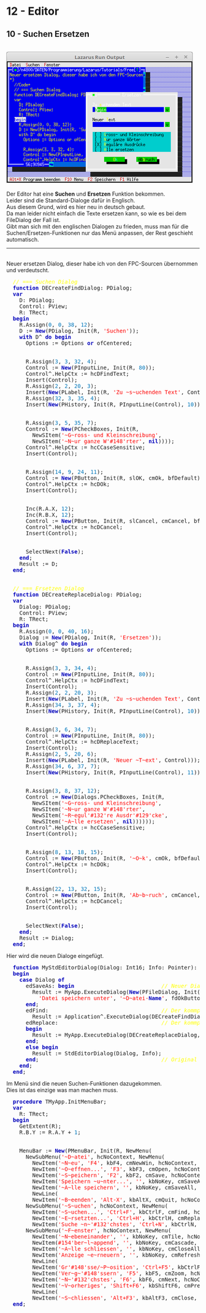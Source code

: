 # 12 - Editor
## 10 - Suchen Ersetzen
<br>
<img src="image.png" alt="Selfhtml"><br><br>
Der Editor hat eine <b>Suchen</b> und <b>Ersetzen</b> Funktion bekommen.<br>
Leider sind die Standard-Dialoge dafür in Englisch.<br>
Aus diesem Grund, wird es hier neu in deutsch gebaut.<br>
Da man leider nicht einfach die Texte ersetzen kann, so wie es bei dem FileDialog der Fall ist.<br>
Gibt man sich mit den englischen Dialogen zu frieden, muss man für die Suchen/Ersetzen-Funktionen nur das Menü anpassen, der Rest geschieht automatisch.<br>
<hr><br>
Neuer ersetzen Dialog, dieser habe ich von den FPC-Sourcen übernommen und verdeutscht.<br>
<pre><code=pascal>  <i><font color="#FFFF00">// === Suchen Dialog</font></i>
  <b><font color="0000BB">function</font></b> DECreateFindDialog: PDialog;
  <b><font color="0000BB">var</font></b>
    D: PDialog;
    Control: PView;
    R: TRect;
  <b><font color="0000BB">begin</font></b>
    R.Assign(<font color="#0077BB">0</font>, <font color="#0077BB">0</font>, <font color="#0077BB">38</font>, <font color="#0077BB">12</font>);
    D := <b><font color="0000BB">New</font></b>(PDialog, Init(R, <font color="#FF0000">'Suchen'</font>));
    <b><font color="0000BB">with</font></b> D^ <b><font color="0000BB">do</font></b> <b><font color="0000BB">begin</font></b>
      Options := Options <b><font color="0000BB">or</font></b> ofCentered;
<br>
      R.Assign(<font color="#0077BB">3</font>, <font color="#0077BB">3</font>, <font color="#0077BB">32</font>, <font color="#0077BB">4</font>);
      Control := <b><font color="0000BB">New</font></b>(PInputLine, Init(R, <font color="#0077BB">80</font>));
      Control^.HelpCtx := hcDFindText;
      Insert(Control);
      R.Assign(<font color="#0077BB">2</font>, <font color="#0077BB">2</font>, <font color="#0077BB">20</font>, <font color="#0077BB">3</font>);
      Insert(<b><font color="0000BB">New</font></b>(PLabel, Init(R, <font color="#FF0000">'Zu ~s~uchenden Text'</font>, Control)));
      R.Assign(<font color="#0077BB">32</font>, <font color="#0077BB">3</font>, <font color="#0077BB">35</font>, <font color="#0077BB">4</font>);
      Insert(<b><font color="0000BB">New</font></b>(PHistory, Init(R, PInputLine(Control), <font color="#0077BB">10</font>)));
<br>
      R.Assign(<font color="#0077BB">3</font>, <font color="#0077BB">5</font>, <font color="#0077BB">35</font>, <font color="#0077BB">7</font>);
      Control := <b><font color="0000BB">New</font></b>(PCheckBoxes, Init(R,
        NewSItem(<font color="#FF0000">'~G~ross- und Kleinschreibung'</font>,
        NewSItem(<font color="#FF0000">'~N~ur ganze W'</font><font color="#FF0000">#148</font><font color="#FF0000">'rter'</font>, <b><font color="0000BB">nil</font></b>))));
      Control^.HelpCtx := hcCCaseSensitive;
      Insert(Control);
<br>
      R.Assign(<font color="#0077BB">14</font>, <font color="#0077BB">9</font>, <font color="#0077BB">24</font>, <font color="#0077BB">11</font>);
      Control := <b><font color="0000BB">New</font></b>(PButton, Init(R, slOK, cmOk, bfDefault));
      Control^.HelpCtx := hcDOk;
      Insert(Control);
<br>
      Inc(R.A.X, <font color="#0077BB">12</font>);
      Inc(R.B.X, <font color="#0077BB">12</font>);
      Control := <b><font color="0000BB">New</font></b>(PButton, Init(R, slCancel, cmCancel, bfNormal));
      Control^.HelpCtx := hcDCancel;
      Insert(Control);
<br>
      SelectNext(<b><font color="0000BB">False</font></b>);
    <b><font color="0000BB">end</font></b>;
    Result := D;
  <b><font color="0000BB">end</font></b>;
<br>
  <i><font color="#FFFF00">// === Ersetzen Dialog</font></i>
  <b><font color="0000BB">function</font></b> DECreateReplaceDialog: PDialog;
  <b><font color="0000BB">var</font></b>
    Dialog: PDialog;
    Control: PView;
    R: TRect;
  <b><font color="0000BB">begin</font></b>
    R.Assign(<font color="#0077BB">0</font>, <font color="#0077BB">0</font>, <font color="#0077BB">40</font>, <font color="#0077BB">16</font>);
    Dialog := <b><font color="0000BB">New</font></b>(PDialog, Init(R, <font color="#FF0000">'Ersetzen'</font>));
    <b><font color="0000BB">with</font></b> Dialog^ <b><font color="0000BB">do</font></b> <b><font color="0000BB">begin</font></b>
      Options := Options <b><font color="0000BB">or</font></b> ofCentered;
<br>
      R.Assign(<font color="#0077BB">3</font>, <font color="#0077BB">3</font>, <font color="#0077BB">34</font>, <font color="#0077BB">4</font>);
      Control := <b><font color="0000BB">New</font></b>(PInputLine, Init(R, <font color="#0077BB">80</font>));
      Control^.HelpCtx := hcDFindText;
      Insert(Control);
      R.Assign(<font color="#0077BB">2</font>, <font color="#0077BB">2</font>, <font color="#0077BB">20</font>, <font color="#0077BB">3</font>);
      Insert(<b><font color="0000BB">New</font></b>(PLabel, Init(R, <font color="#FF0000">'Zu ~s~uchenden Text'</font>, Control)));
      R.Assign(<font color="#0077BB">34</font>, <font color="#0077BB">3</font>, <font color="#0077BB">37</font>, <font color="#0077BB">4</font>);
      Insert(<b><font color="0000BB">New</font></b>(PHistory, Init(R, PInputLine(Control), <font color="#0077BB">10</font>)));
<br>
      R.Assign(<font color="#0077BB">3</font>, <font color="#0077BB">6</font>, <font color="#0077BB">34</font>, <font color="#0077BB">7</font>);
      Control := <b><font color="0000BB">New</font></b>(PInputLine, Init(R, <font color="#0077BB">80</font>));
      Control^.HelpCtx := hcDReplaceText;
      Insert(Control);
      R.Assign(<font color="#0077BB">2</font>, <font color="#0077BB">5</font>, <font color="#0077BB">20</font>, <font color="#0077BB">6</font>);
      Insert(<b><font color="0000BB">New</font></b>(PLabel, Init(R, <font color="#FF0000">'Neuer ~T~ext'</font>, Control)));
      R.Assign(<font color="#0077BB">34</font>, <font color="#0077BB">6</font>, <font color="#0077BB">37</font>, <font color="#0077BB">7</font>);
      Insert(<b><font color="0000BB">New</font></b>(PHistory, Init(R, PInputLine(Control), <font color="#0077BB">11</font>)));
<br>
      R.Assign(<font color="#0077BB">3</font>, <font color="#0077BB">8</font>, <font color="#0077BB">37</font>, <font color="#0077BB">12</font>);
      Control := <b><font color="0000BB">New</font></b>(Dialogs.PCheckBoxes, Init(R,
        NewSItem(<font color="#FF0000">'~G~ross- und Kleinschreibung'</font>,
        NewSItem(<font color="#FF0000">'~N~ur ganze W'</font><font color="#FF0000">#148</font><font color="#FF0000">'rter'</font>,
        NewSItem(<font color="#FF0000">'~R~egul'</font><font color="#FF0000">#132</font><font color="#FF0000">'re Ausdr'</font><font color="#FF0000">#129</font><font color="#FF0000">'cke'</font>,
        NewSItem(<font color="#FF0000">'~A~lle ersetzen'</font>, <b><font color="0000BB">nil</font></b>))))));
      Control^.HelpCtx := hcCCaseSensitive;
      Insert(Control);
<br>
      R.Assign(<font color="#0077BB">8</font>, <font color="#0077BB">13</font>, <font color="#0077BB">18</font>, <font color="#0077BB">15</font>);
      Control := <b><font color="0000BB">New</font></b>(PButton, Init(R, <font color="#FF0000">'~O~k'</font>, cmOk, bfDefault));
      Control^.HelpCtx := hcDOk;
      Insert(Control);
<br>
      R.Assign(<font color="#0077BB">22</font>, <font color="#0077BB">13</font>, <font color="#0077BB">32</font>, <font color="#0077BB">15</font>);
      Control := <b><font color="0000BB">New</font></b>(PButton, Init(R, <font color="#FF0000">'Ab~b~ruch'</font>, cmCancel, bfNormal));
      Control^.HelpCtx := hcDCancel;
      Insert(Control);
<br>
      SelectNext(<b><font color="0000BB">False</font></b>);
    <b><font color="0000BB">end</font></b>;
    Result := Dialog;
  <b><font color="0000BB">end</font></b>;</code></pre>
Hier wird die neuen Dialoge eingefügt.<br>
<pre><code=pascal>  <b><font color="0000BB">function</font></b> MyStdEditorDialog(Dialog: Int16; Info: Pointer): word;
  <b><font color="0000BB">begin</font></b>
    <b><font color="0000BB">case</font></b> Dialog <b><font color="0000BB">of</font></b>
      edSaveAs: <b><font color="0000BB">begin</font></b>                           <i><font color="#FFFF00">// Neuer Dialog in Deutsch.</font></i>
        Result := MyApp.ExecuteDialog(<b><font color="0000BB">New</font></b>(PFileDialog, Init(<font color="#FF0000">'*.txt'</font>,
          <font color="#FF0000">'Datei speichern unter'</font>, <font color="#FF0000">'~D~atei-<b><font color="0000BB">Name</font></b>'</font>, fdOkButton, <font color="#0077BB">101</font>)), Info);
      <b><font color="0000BB">end</font></b>;
      edFind:                                   <i><font color="#FFFF00">// Der kommplet neue Suchen-Dialog.</font></i>
        Result := Application^.ExecuteDialog(DECreateFindDialog, Info);
      edReplace:                                <i><font color="#FFFF00">// Der kommplet neue Ersetzen-Dialog.</font></i>
      <b><font color="0000BB">begin</font></b>
        Result := MyApp.ExecuteDialog(DECreateReplaceDialog, Info);
      <b><font color="0000BB">end</font></b>;
      <b><font color="0000BB">else</font></b> <b><font color="0000BB">begin</font></b>
        Result := StdEditorDialog(Dialog, Info);
      <b><font color="0000BB">end</font></b>;                                      <i><font color="#FFFF00">// Original Dialoge aufrufen.</font></i>
    <b><font color="0000BB">end</font></b>;
  <b><font color="0000BB">end</font></b>;</code></pre>
Im Menü sind die neuen Suchen-Funktionen dazugekommen.<br>
Dies ist das einzige was man machen muss.<br>
<pre><code=pascal>  <b><font color="0000BB">procedure</font></b> TMyApp.InitMenuBar;
  <b><font color="0000BB">var</font></b>
    R: TRect;
  <b><font color="0000BB">begin</font></b>
    GetExtent(R);
    R.B.Y := R.A.Y + <font color="#0077BB">1</font>;
<br>
    MenuBar := <b><font color="0000BB">New</font></b>(PMenuBar, Init(R, NewMenu(
      NewSubMenu(<font color="#FF0000">'~D~atei'</font>, hcNoContext, NewMenu(
        NewItem(<font color="#FF0000">'~N~eu'</font>, <font color="#FF0000">'F4'</font>, kbF4, cmNewWin, hcNoContext,
        NewItem(<font color="#FF0000">'~O~effnen...'</font>, <font color="#FF0000">'F3'</font>, kbF3, cmOpen, hcNoContext,
        NewItem(<font color="#FF0000">'~S~peichern'</font>, <font color="#FF0000">'F2'</font>, kbF2, cmSave, hcNoContext,
        NewItem(<font color="#FF0000">'Speichern ~u~nter...'</font>, <font color="#FF0000">''</font>, kbNoKey, cmSaveAs, hcNoContext,
        NewItem(<font color="#FF0000">'~A~lle speichern'</font>, <font color="#FF0000">''</font>, kbNoKey, cmSaveAll, hcNoContext,
        NewLine(
        NewItem(<font color="#FF0000">'~B~eenden'</font>, <font color="#FF0000">'Alt-X'</font>, kbAltX, cmQuit, hcNoContext, <b><font color="0000BB">nil</font></b>)))))))),
      NewSubMenu(<font color="#FF0000">'~S~uchen'</font>, hcNoContext, NewMenu(
        NewItem(<font color="#FF0000">'~S~uchen...'</font>, <font color="#FF0000">'Ctrl+F'</font>, kbCtrlF, cmFind, hcNoContext,
        NewItem(<font color="#FF0000">'~E~rsetzten...'</font>, <font color="#FF0000">'Ctrl+H'</font>, kbCtrlH, cmReplace, hcNoContext,
        NewItem(<font color="#FF0000">'Suche ~n~'</font><font color="#FF0000">#132</font><font color="#FF0000">'chstes'</font>, <font color="#FF0000">'Ctrl+N'</font>, kbCtrlN, cmSearchAgain, hcNoContext, <b><font color="0000BB">nil</font></b>)))),
      NewSubMenu(<font color="#FF0000">'~F~enster'</font>, hcNoContext, NewMenu(
        NewItem(<font color="#FF0000">'~N~ebeneinander'</font>, <font color="#FF0000">''</font>, kbNoKey, cmTile, hcNoContext,
        NewItem(<font color="#FF0000">#154</font><font color="#FF0000">'ber~l~append'</font>, <font color="#FF0000">''</font>, kbNoKey, cmCascade, hcNoContext,
        NewItem(<font color="#FF0000">'~A~lle schliessen'</font>, <font color="#FF0000">''</font>, kbNoKey, cmCloseAll, hcNoContext,
        NewItem(<font color="#FF0000">'Anzeige ~e~rneuern'</font>, <font color="#FF0000">''</font>, kbNoKey, cmRefresh, hcNoContext,
        NewLine(
        NewItem(<font color="#FF0000">'Gr'</font><font color="#FF0000">#148</font><font color="#FF0000">'sse/~P~osition'</font>, <font color="#FF0000">'Ctrl+F5'</font>, kbCtrlF5, cmResize, hcNoContext,
        NewItem(<font color="#FF0000">'Ver~g~'</font><font color="#FF0000">#148</font><font color="#FF0000">'ssern'</font>, <font color="#FF0000">'F5'</font>, kbF5, cmZoom, hcNoContext,
        NewItem(<font color="#FF0000">'~N~'</font><font color="#FF0000">#132</font><font color="#FF0000">'chstes'</font>, <font color="#FF0000">'F6'</font>, kbF6, cmNext, hcNoContext,
        NewItem(<font color="#FF0000">'~V~orheriges'</font>, <font color="#FF0000">'Shift+F6'</font>, kbShiftF6, cmPrev, hcNoContext,
        NewLine(
        NewItem(<font color="#FF0000">'~S~chliessen'</font>, <font color="#FF0000">'Alt+F3'</font>, kbAltF3, cmClose, hcNoContext, <b><font color="0000BB">nil</font></b>)))))))))))), <b><font color="0000BB">nil</font></b>))))));
  <b><font color="0000BB">end</font></b>;</code></pre>
<br>
